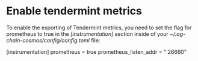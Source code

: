# Enable tendermint metrics

To enable the exporting of Tendermint metrics, you need to set the flag for prometheus to true in the *[instrumentation]* section inside of your *~/.ag-chain-cosmos/config/config.toml* file:

[instrumentation]
prometheus = true
prometheus_listen_addr = ":26660"  
